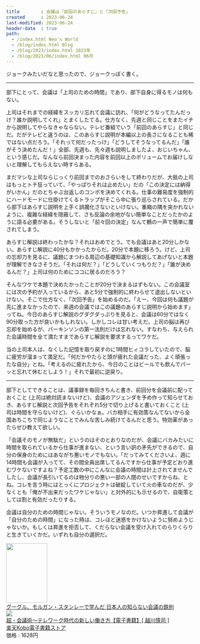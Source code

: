 ```yaml
---
title        : 会議は「前回のあらすじ」と「次回予告」
created      : 2023-06-24
last-modified: 2023-06-24
header-date  : true
path:
  - /index.html Neo's World
  - /blog/index.html Blog
  - /blog/2023/index.html 2023年
  - /blog/2023/06/index.html 06月
---
```


ジョークみたいだなと思ったので、ジョークっぽく書く。

-----

部下にとって、会議は「上司のための時間」であり、部下自身に得るモノは何もない。

上司はそれまでの経緯をスッカリ忘れて会議に訪れ、「何がどうなってたんだっけ？誰か説明してくれ」とまくしたてる。仕方なく、先週と同じことをまたイチから説明してやらなきゃならない。テレビ番組でいう「前回のあらすじ」と同じだ。だがテレビと違うのは、このあらすじ説明が本編以上の長さになることも稀ではない点だろう。「それって何だったっけ」「どうしてそうなってるんだ」「誰がそう決めたんだ！」全部、先週も、先々週も説明しましたよ、おじいちゃん、という感じだ。なんなら前回決まった内容を前回以上のボリュームでお届けしないと理解してもらえない時すらある。

まだマシな上司ならじっくり前回までのおさらいをして終わりだが、大抵の上司はもっとトチ狂っていて、「やっぱりそれは止めたい」だの「この決定には納得がいかん」だのとちゃぶ台返しのコンボを決めてくれる。仕事の難易度を強制的にハードモードに仕掛けてくるトラップがそこら中に張り巡らされている。だから部下はあらすじ説明を上手く誤魔化さないといけない。重箱の隅を突かれないように、複雑な経緯を隠蔽して、さも反論の余地がない簡単なことだったかのように語る必要がある。そうしないと「前々回の決定」なんて鶴の一声で簡単に覆されてしまう。

あらすじ解説は終わったかな？それはおめでとう。でも会議はあと20分しかない。あらすじ解説に40分もかかったからだ。20分で本題に移ろう。けど、上司の忘却力を見るに、議題にまつわる周辺の基礎知識から解説してあげないと本題が理解できなさそうだ。「それは何だ？」「どうしていくつもりだ？」「誰が決めるんだ？」上司は何のためにココに居るのだろう？

そんなワケで本題で決めたかったことが20分で決まるはずもない。この会議室には次の予約が入っているから、あと5分で強制的に終わらせて退出しないといけない。そこで仕方なく、「次回予告」を始めるのだ。「えー、今回は何も議題が先に進まなかったので、来週の会議ではこの議題のあらすじ説明から始めます」ってね。今日のあらすじ解説のグダグダっぷりを見ると、会議は60分ではなく90分取った方が良いかもしれない。しかしコレは甘い考えだ。上司の脳は再び忘却を始めるが、パーキンソンの第一法則だけは忘れない。すなわち、与えられた会議時間を全て満たすまであらすじ解説を要求するってワケだ。

当の上司本人は、なくした記憶を取り戻すのに1時間ヒィコラしていたので、脳に疲労が溜まって満足だ。「何だかやたらと頭が疲れた会議だった、よく頑張ったな自分」とね。「考えるのに疲れたから、今日のことはビールでも飲んでパーッと忘れて休むとしよう！」それで最初に逆戻り。

-----

部下としてできることは、議事録を毎回きちんと書き、前回分を会議前に配っておくこと (上司は絶対読まないけど)、会議のアジェンダを予め作って知らせておき、あらすじ解説と次回予告をそれぞれ5分で切り上げると書いておくこと (上司は時間を守らないけど)、ぐらいかなぁ。バカ相手に有効策なんてないから全国あちこちで同じようなことでみんな苦しみ続けてるんだと思う。特効薬があったらぜひ教えて欲しい。

「会議そのモノが無駄だ」というのはそのとおりなのだが、会議にバカみたいに時間を取られているから仕事が進まない、という言い訳の矛先ができるので、自分の保身のためにはあながち悪いモノでもない。「だってみてくださいよ、週に14時間も会議が入ってて、その間全員出席してるんですから仕事が予定どおり進むワケないですよね？予定工数の中にこんなに会議の時間は計上されてませんでしたし、会議が長引いてるのは物分りの悪い一部の人間のせいですからね、とね。コレを言う時にはとっくにプロジェクトは破綻していて火の車なのだが、少なくとも「俺が不出来だったワケじゃない」と対外的にも示せるので、自衛策としては割と有効だったりする。

会議は自分のための時間じゃない。そういうモノなのだ。いつか昇進して会議が「自分のための時間」になった時は、コレほど迷惑をかけないように努めようじゃないか。もしくは昇進を拒否して、くだらない会議を受け入れてのらりくらりと生きていくかだ。いずれも自分の選択だ。

<div class="ad-amazon">
  <div class="ad-amazon-image">
    <a href="https://www.amazon.co.jp/dp/B07C7GN1Y3?tag=neos21-22&amp;linkCode=osi&amp;th=1&amp;psc=1">
      <img src="https://m.media-amazon.com/images/I/61vFSXgm8uL._SL160_.jpg" width="110" height="160">
    </a>
  </div>
  <div class="ad-amazon-info">
    <div class="ad-amazon-title">
      <a href="https://www.amazon.co.jp/dp/B07C7GN1Y3?tag=neos21-22&amp;linkCode=osi&amp;th=1&amp;psc=1">グーグル、モルガン・スタンレーで学んだ 日本人の知らない会議の鉄則</a>
    </div>
  </div>
</div>

<div class="ad-rakuten">
  <div class="ad-rakuten-image">
    <a href="https://hb.afl.rakuten.co.jp/hgc/g00reb42.waxycf23.g00reb42.waxyd080/?pc=https%3A%2F%2Fitem.rakuten.co.jp%2Frakutenkobo-ebooks%2Fe9d9be381dcd3c2e998cb7e4d93a2116%2F&amp;m=http%3A%2F%2Fm.rakuten.co.jp%2Frakutenkobo-ebooks%2Fi%2F19725683%2F">
      <img src="https://thumbnail.image.rakuten.co.jp/@0_mall/rakutenkobo-ebooks/cabinet/7177/2000009247177.jpg?_ex=128x128">
    </a>
  </div>
  <div class="ad-rakuten-info">
    <div class="ad-rakuten-title">
      <a href="https://hb.afl.rakuten.co.jp/hgc/g00reb42.waxycf23.g00reb42.waxyd080/?pc=https%3A%2F%2Fitem.rakuten.co.jp%2Frakutenkobo-ebooks%2Fe9d9be381dcd3c2e998cb7e4d93a2116%2F&amp;m=http%3A%2F%2Fm.rakuten.co.jp%2Frakutenkobo-ebooks%2Fi%2F19725683%2F">超・会議術〜テレワーク時代の新しい働き方【電子書籍】[ 越川慎司 ]</a>
    </div>
    <div class="ad-rakuten-shop">
      <a href="https://hb.afl.rakuten.co.jp/hgc/g00reb42.waxycf23.g00reb42.waxyd080/?pc=https%3A%2F%2Fwww.rakuten.co.jp%2Frakutenkobo-ebooks%2F&amp;m=http%3A%2F%2Fm.rakuten.co.jp%2Frakutenkobo-ebooks%2F">楽天Kobo電子書籍ストア</a>
    </div>
    <div class="ad-rakuten-price">価格 : 1628円</div>
  </div>
</div>
